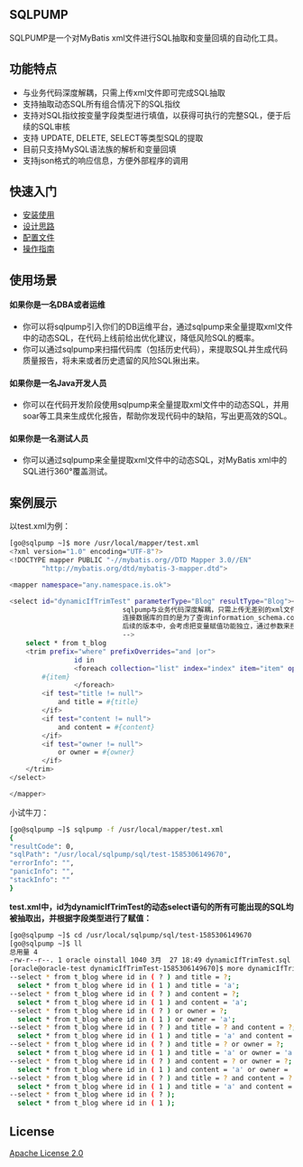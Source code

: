 ## SQLPUMP

SQLPUMP是一个对MyBatis xml文件进行SQL抽取和变量回填的自动化工具。

## 功能特点

* 与业务代码深度解耦，只需上传xml文件即可完成SQL抽取
* 支持抽取动态SQL所有组合情况下的SQL指纹
* 支持对SQL指纹按变量字段类型进行填值，以获得可执行的完整SQL，便于后续的SQL审核
* 支持 UPDATE, DELETE, SELECT等类型SQL的提取
* 目前只支持MySQL语法族的解析和变量回填
* 支持json格式的响应信息，方便外部程序的调用

## 快速入门
* [安装使用](https://github.com/dbaxg/sqlpump/tree/master/doc/install.md)
* [设计思路](https://github.com/dbaxg/sqlpump/tree/master/doc/structure.md)
* [配置文件](https://github.com/dbaxg/sqlpump/tree/master/doc/config.md)
* [操作指南](https://github.com/dbaxg/sqlpump/tree/master/doc/handbook.md)

## 使用场景

#### 如果你是一名DBA或者运维
* 你可以将sqlpump引入你们的DB运维平台，通过sqlpump来全量提取xml文件中的动态SQL，在代码上线前给出优化建议，降低风险SQL的概率。
* 你可以通过sqlpump来扫描代码库（包括历史代码），来提取SQL并生成代码质量报告，将未来或者历史遗留的风险SQL揪出来。

#### 如果你是一名Java开发人员
* 你可以在代码开发阶段使用sqlpump来全量提取xml文件中的动态SQL，并用soar等工具来生成优化报告，帮助你发现代码中的缺陷，写出更高效的SQL。

#### 如果你是一名测试人员
* 你可以通过sqlpump来全量提取xml文件中的动态SQL，对MyBatis xml中的SQL进行360°覆盖测试。

## 案例展示

以test.xml为例：
```bash
[go@sqlpump ~]$ more /usr/local/mapper/test.xml
<?xml version="1.0" encoding="UTF-8"?>
<!DOCTYPE mapper PUBLIC "-//mybatis.org//DTD Mapper 3.0//EN"
        "http://mybatis.org/dtd/mybatis-3-mapper.dtd">

<mapper namespace="any.namespace.is.ok">

<select id="dynamicIfTrimTest" parameterType="Blog" resultType="Blog"><!--
                            sqlpump与业务代码深度解耦，只需上传无差别的xml文件即可。
                            连接数据库的目的是为了查询information_schema.columns表，根据字段类型给动态变量赋值，
                            后续的版本中，会考虑把变量赋值功能独立，通过参数来控制是否进行变量赋值
                            -->
    select * from t_blog
    <trim prefix="where" prefixOverrides="and |or">
                id in
                <foreach collection="list" index="index" item="item" open="(" separator="," close=")">
        #{item}
                </foreach>
        <if test="title != null">
            and title = #{title}
        </if>
        <if test="content != null">
            and content = #{content}
        </if>
        <if test="owner != null">
            or owner = #{owner}
        </if>
    </trim>
</select>

</mapper>
```

小试牛刀：
```bash
[go@sqlpump ~]$ sqlpump -f /usr/local/mapper/test.xml
{
"resultCode": 0,
"sqlPath": "/usr/local/sqlpump/sql/test-1585306149670",
"errorInfo": "",
"panicInfo": "",
"stackInfo": ""
}
```

**test.xml中，id为dynamicIfTrimTest的动态select语句的所有可能出现的SQL均被抽取出，并根据字段类型进行了赋值：**
```bash
[go@sqlpump ~]$ cd /usr/local/sqlpump/sql/test-1585306149670
[go@sqlpump ~]$ ll
总用量 4
-rw-r--r--. 1 oracle oinstall 1040 3月  27 18:49 dynamicIfTrimTest.sql   --生成的.sql文件以标签id命名
[oracle@oracle-test dynamicIfTrimTest-1585306149670]$ more dynamicIfTrimTest.sql
--select * from t_blog where id in ( ? ) and title = ?;
  select * from t_blog where id in ( 1 ) and title = 'a';
--select * from t_blog where id in ( ? ) and content = ?;
  select * from t_blog where id in ( 1 ) and content = 'a';
--select * from t_blog where id in ( ? ) or owner = ?;
  select * from t_blog where id in ( 1 ) or owner = 'a';
--select * from t_blog where id in ( ? ) and title = ? and content = ?;
  select * from t_blog where id in ( 1 ) and title = 'a' and content = 'a';
--select * from t_blog where id in ( ? ) and title = ? or owner = ?;
  select * from t_blog where id in ( 1 ) and title = 'a' or owner = 'a';
--select * from t_blog where id in ( ? ) and content = ? or owner = ?;
  select * from t_blog where id in ( 1 ) and content = 'a' or owner = 'a';
--select * from t_blog where id in ( ? ) and title = ? and content = ? or owner = ?;
  select * from t_blog where id in ( 1 ) and title = 'a' and content = 'a' or owner = 'a';
--select * from t_blog where id in ( ? );
  select * from t_blog where id in ( 1 );
```

## License

[Apache License 2.0](https://github.com/dbaxg/sqlpump/tree/master/LICENSE)
